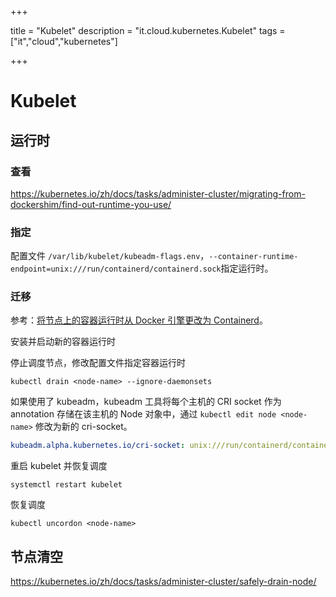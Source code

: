 

+++

title = "Kubelet"
description = "it.cloud.kubernetes.Kubelet"
tags = ["it","cloud","kubernetes"]

+++



# Kubelet



## 运行时

### 查看

https://kubernetes.io/zh/docs/tasks/administer-cluster/migrating-from-dockershim/find-out-runtime-you-use/

### 指定

配置文件 `/var/lib/kubelet/kubeadm-flags.env`，`--container-runtime-endpoint=unix:///run/containerd/containerd.sock`指定运行时。

### 迁移

参考：[将节点上的容器运行时从 Docker 引擎更改为 Containerd](https://kubernetes.io/docs/tasks/administer-cluster/migrating-from-dockershim/change-runtime-containerd/)。

安装并启动新的容器运行时

停止调度节点，修改配置文件指定容器运行时

```shell
kubectl drain <node-name> --ignore-daemonsets
```

如果使用了 kubeadm，kubeadm 工具将每个主机的 CRI socket 作为 annotation 存储在该主机的 Node 对象中，通过 `kubectl edit node <node-name>` 修改为新的 cri-socket。

```yaml
kubeadm.alpha.kubernetes.io/cri-socket: unix:///run/containerd/containerd.sock
```

重启 kubelet 并恢复调度

```shell
systemctl restart kubelet
```

恢复调度

```shell
kubectl uncordon <node-name>
```



## 节点清空

https://kubernetes.io/zh/docs/tasks/administer-cluster/safely-drain-node/
